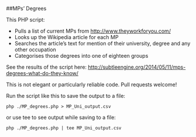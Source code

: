 ##MPs’ Degrees

This PHP script:

- Pulls a list of current MPs from http://www.theyworkforyou.com/
- Looks up the Wikipedia article for each MP
- Searches the article’s text for mention of their university, degree and any other occupation
- Categorises those degrees into one of eighteen groups

See the results of the script here: http://subtleengine.org/2014/05/11/mps-degrees-what-do-they-know/

This is not elegant or particularly reliable code. Pull requests welcome!

Run the script like this to save the output to a file:

``php ./MP_degrees.php > MP_Uni_output.csv``

or use tee to see output while saving to a file:

``php ./MP_degrees.php | tee MP_Uni_output.csv``